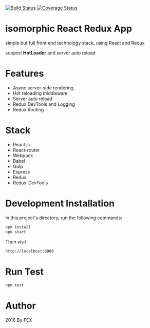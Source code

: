 [![Build Status](https://img.shields.io/travis/ascoders/isomorphic-react-redux-app/master.svg?style=flat)](https://travis-ci.org/ascoders/isomorphic-react-redux-app)
[![Coverage Status](https://img.shields.io/coveralls/ascoders/isomorphic-react-redux-app/master.svg?style=flat)](https://coveralls.io/github/ascoders/isomorphic-react-redux-app?branch=master) 

# isomorphic React Redux App

simple but full front end technology stack, using React and Redux

support **HotLoader** and server auto reload

# Features
- Async server-side rendering
- Hot reloading middleware
- Server auto reload
- Redux DevTools and Logging
- Redux Routing

# Stack

- React.js
- React-router
- Webpack
- Babel
- Gulp
- Express
- Redux
- Redux-DevTools

# Development Installation

In this project's directory, run the following commands:

````bash
npm install
npm start
````
Then visit

````bash
http://localhost:8080
````

# Run Test

````bash
npm test
````

# Author

2016 By FEX